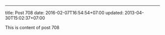 ---
title: Post 708
date: 2016-02-07T16:54:54+07:00
updated: 2013-04-30T15:02:37+07:00

This is content of post 708
